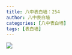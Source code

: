 ```yaml
---
title: 八中表白墙：254
author: 八中表白墙
categories: [八中表白墙]
tags: [表白墙]
---
```


![]( https://img.urlnode.com/file/2622fc9abbb3be2c2af1f.jpg)